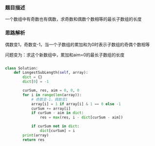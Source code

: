 ### 题目描述

一个数组中有奇数也有偶数，求奇数和偶数个数相等的最长子数组的长度

### 思路解析

偶数变1，奇数变-1，当一个子数组的累加和为0时表示子数组的奇偶个数相等

问题变为：求这个新数组中，累加和aim=0的最长子数组的长度

```python

class Solution:
    def LongestSubLength(self, array):
        dict = {}
        dict[0] = -1

        curSum, res, aim = 0, 0, 0
        for i in range(len(array)):
            # 奇数变-1，偶数变1
            array[i] = 1 if array[i] & 1 == 0 else -1
            curSum += array[i]
            if curSum - aim in dict:
                res = max(res, i - dict[curSum - aim])

            if curSum not in dict:
                dict[curSum] = i
        print(array)
        return res


```
